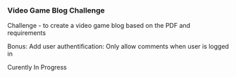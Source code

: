 ### Video Game Blog Challenge

Challenge - to create a video game blog based on the PDF and requirements

Bonus:  Add user authentification: Only allow comments when user is logged in

Curently In Progress